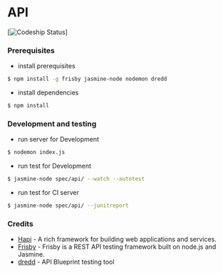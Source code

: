 # API

[![Codeship Status](https://www.codeship.io/projects/bf0e04e0-44a8-0131-d9d9-0e882a2b5818/status?branch=master)]

### Prerequisites

- install prerequisites
```bash
$ npm install -g frisby jasmine-node nodemon dredd
```

- install dependencies
```bash
$ npm install
```

### Development and testing

- run server for Development
```bash
$ nodemon index.js
```

- run test for Development
```bash
$ jasmine-node spec/api/ --watch --autotest
```

- run test for CI server
```bash
$ jasmine-node spec/api/ --junitreport
```


### Credits
- [Hapi](http://hapijs.com) - A rich framework for building web applications and services.
- [Frisby](http://frisbyjs.com/) - Frisby is a REST API testing framework built on node.js and Jasmine.
- [dredd](https://github.com/apiaryio/dredd) - API Blueprint testing tool
